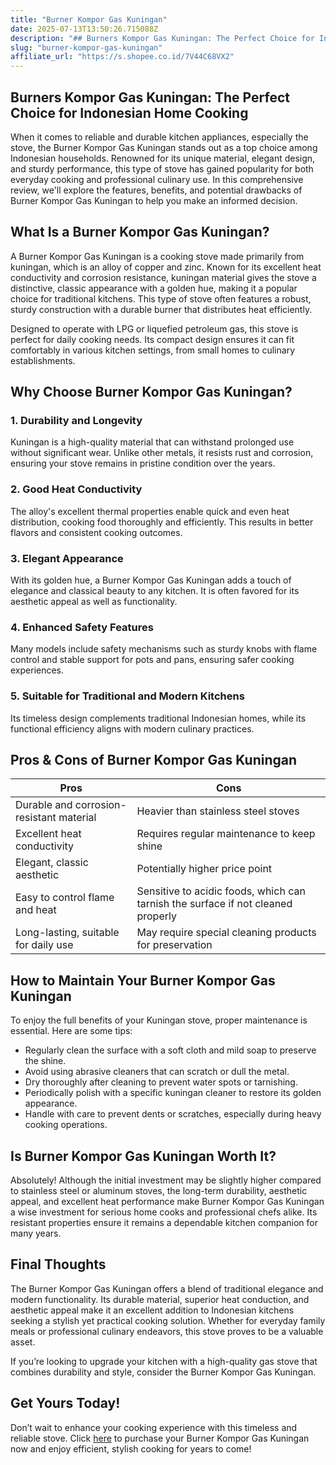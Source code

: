 ```yaml
---
title: "Burner Kompor Gas Kuningan"
date: 2025-07-13T13:50:26.715088Z
description: "## Burners Kompor Gas Kuningan: The Perfect Choice for Indonesian Home Cooking..."
slug: "burner-kompor-gas-kuningan"
affiliate_url: "https://s.shopee.co.id/7V44C68VX2"
---
```

## Burners Kompor Gas Kuningan: The Perfect Choice for Indonesian Home Cooking

When it comes to reliable and durable kitchen appliances, especially the stove, the Burner Kompor Gas Kuningan stands out as a top choice among Indonesian households. Renowned for its unique material, elegant design, and sturdy performance, this type of stove has gained popularity for both everyday cooking and professional culinary use. In this comprehensive review, we'll explore the features, benefits, and potential drawbacks of Burner Kompor Gas Kuningan to help you make an informed decision.

## What Is a Burner Kompor Gas Kuningan?

A Burner Kompor Gas Kuningan is a cooking stove made primarily from kuningan, which is an alloy of copper and zinc. Known for its excellent heat conductivity and corrosion resistance, kuningan material gives the stove a distinctive, classic appearance with a golden hue, making it a popular choice for traditional kitchens. This type of stove often features a robust, sturdy construction with a durable burner that distributes heat efficiently.

Designed to operate with LPG or liquefied petroleum gas, this stove is perfect for daily cooking needs. Its compact design ensures it can fit comfortably in various kitchen settings, from small homes to culinary establishments.

## Why Choose Burner Kompor Gas Kuningan?

### 1. Durability and Longevity
Kuningan is a high-quality material that can withstand prolonged use without significant wear. Unlike other metals, it resists rust and corrosion, ensuring your stove remains in pristine condition over the years.

### 2. Good Heat Conductivity
The alloy's excellent thermal properties enable quick and even heat distribution, cooking food thoroughly and efficiently. This results in better flavors and consistent cooking outcomes.

### 3. Elegant Appearance
With its golden hue, a Burner Kompor Gas Kuningan adds a touch of elegance and classical beauty to any kitchen. It is often favored for its aesthetic appeal as well as functionality.

### 4. Enhanced Safety Features
Many models include safety mechanisms such as sturdy knobs with flame control and stable support for pots and pans, ensuring safer cooking experiences.

### 5. Suitable for Traditional and Modern Kitchens
Its timeless design complements traditional Indonesian homes, while its functional efficiency aligns with modern culinary practices.

## Pros & Cons of Burner Kompor Gas Kuningan

| **Pros** | **Cons** |
| --- | --- |
| Durable and corrosion-resistant material | Heavier than stainless steel stoves |
| Excellent heat conductivity | Requires regular maintenance to keep shine |
| Elegant, classic aesthetic | Potentially higher price point |
| Easy to control flame and heat | Sensitive to acidic foods, which can tarnish the surface if not cleaned properly |
| Long-lasting, suitable for daily use | May require special cleaning products for preservation |

## How to Maintain Your Burner Kompor Gas Kuningan

To enjoy the full benefits of your Kuningan stove, proper maintenance is essential. Here are some tips:

- Regularly clean the surface with a soft cloth and mild soap to preserve the shine.
- Avoid using abrasive cleaners that can scratch or dull the metal.
- Dry thoroughly after cleaning to prevent water spots or tarnishing.
- Periodically polish with a specific kuningan cleaner to restore its golden appearance.
- Handle with care to prevent dents or scratches, especially during heavy cooking operations.

## Is Burner Kompor Gas Kuningan Worth It?

Absolutely! Although the initial investment may be slightly higher compared to stainless steel or aluminum stoves, the long-term durability, aesthetic appeal, and excellent heat performance make Burner Kompor Gas Kuningan a wise investment for serious home cooks and professional chefs alike. Its resistant properties ensure it remains a dependable kitchen companion for many years.

## Final Thoughts

The Burner Kompor Gas Kuningan offers a blend of traditional elegance and modern functionality. Its durable material, superior heat conduction, and aesthetic appeal make it an excellent addition to Indonesian kitchens seeking a stylish yet practical cooking solution. Whether for everyday family meals or professional culinary endeavors, this stove proves to be a valuable asset.

If you’re looking to upgrade your kitchen with a high-quality gas stove that combines durability and style, consider the Burner Kompor Gas Kuningan.

## Get Yours Today!

Don’t wait to enhance your cooking experience with this timeless and reliable stove. Click [here](https://s.shopee.co.id/7V44C68VX2) to purchase your Burner Kompor Gas Kuningan now and enjoy efficient, stylish cooking for years to come!